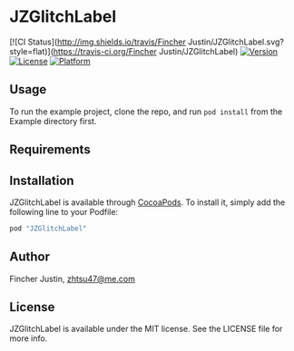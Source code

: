# JZGlitchLabel

[![CI Status](http://img.shields.io/travis/Fincher Justin/JZGlitchLabel.svg?style=flat)](https://travis-ci.org/Fincher Justin/JZGlitchLabel)
[![Version](https://img.shields.io/cocoapods/v/JZGlitchLabel.svg?style=flat)](http://cocoapods.org/pods/JZGlitchLabel)
[![License](https://img.shields.io/cocoapods/l/JZGlitchLabel.svg?style=flat)](http://cocoapods.org/pods/JZGlitchLabel)
[![Platform](https://img.shields.io/cocoapods/p/JZGlitchLabel.svg?style=flat)](http://cocoapods.org/pods/JZGlitchLabel)

## Usage

To run the example project, clone the repo, and run `pod install` from the Example directory first.

## Requirements

## Installation

JZGlitchLabel is available through [CocoaPods](http://cocoapods.org). To install
it, simply add the following line to your Podfile:

```ruby
pod "JZGlitchLabel"
```

## Author

Fincher Justin, zhtsu47@me.com

## License

JZGlitchLabel is available under the MIT license. See the LICENSE file for more info.
